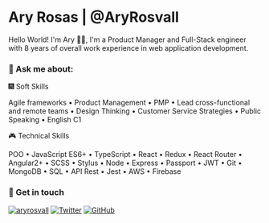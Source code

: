 # Ary Rosas | @AryRosvall

Hello World! I'm Ary 🖖🏻, I'm a Product Manager and Full-Stack engineer with 8 years of overall work experience in web application development. 

### 💬 Ask me about:

🎆 Soft Skills 

Agile frameworks • Product Management • PMP • Lead cross-functional and remote teams • Design Thinking • Customer Service Strategies • Public Speaking • English C1
 
🎮 Technical Skills 

POO • JavaScript ES6+ • TypeScript • React • Redux • React Router • Angular2+ • SCSS • Stylus • Node • Express • Passport • JWT • Git • MongoDB • SQL • API Rest • Jest • AWS • Firebase 


### 🤝 Get in touch 

[![aryrosvall](https://img.shields.io/badge/aryrosvall.com-blue?style=for-the-badge&logo=appveyor)](https://aryrosvall.com)
[![Twitter](https://img.shields.io/badge/Twitter-9cf?style=for-the-badge&logo=appveyor)](https://twitter.com/AryRosvall)
[![GitHub](https://img.shields.io/badge/GITHUB-green?style=for-the-badge&logo=appveyor)](https://github.com/AryRosvall)
<!--
**AryRosvall/AryRosvall** is a ✨ _special_ ✨ repository because its `README.md` (this file) appears on your GitHub profile.

Here are some ideas to get you started:

- 🔭 I’m currently working on ...
- 🌱 I’m currently learning ...
- 👯 I’m looking to collaborate on ...
- 🤔 I’m looking for help with ...
- 💬 Ask me about ...
- 📫 How to reach me: ...
- 😄 Pronouns: ...
- ⚡ Fun fact: ...
-->

